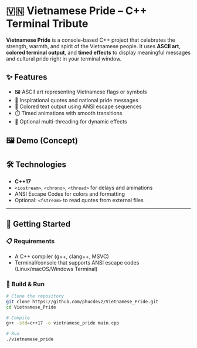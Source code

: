 # 🇻🇳 Vietnamese Pride – C++ Terminal Tribute

**Vietnamese Pride** is a console-based C++ project that celebrates the strength, warmth, and spirit of the Vietnamese people. It uses **ASCII art**, **colored terminal output**, and **timed effects** to display meaningful messages and cultural pride right in your terminal window.

## ✨ Features

- 🖼️ ASCII art representing Vietnamese flags or symbols
- 💬 Inspirational quotes and national pride messages
- 🎨 Colored text output using ANSI escape sequences
- ⏱️ Timed animations with smooth transitions
- 🧵 Optional multi-threading for dynamic effects

## 🖼️ Demo (Concept)


## 🛠️ Technologies

- **C++17**
- `<iostream>`, `<chrono>`, `<thread>` for delays and animations
- ANSI Escape Codes for colors and formatting
- Optional: `<fstream>` to read quotes from external files

---

## 🚀 Getting Started

### 📋 Requirements

- A C++ compiler (g++, clang++, MSVC)
- Terminal/console that supports ANSI escape codes (Linux/macOS/Windows Terminal)

### 🧪 Build & Run

```bash
# Clone the repository
git clone https://github.com/phucdevz/Vietnamese_Pride.git
cd Vietnamese_Pride

# Compile
g++ -std=c++17 -o vietnamese_pride main.cpp

# Run
./vietnamese_pride
